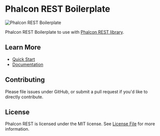 # Phalcon REST Boilerplate
![Phalcon REST Boilerplate](http://phalconist.com/redound/phalcon-rest-boilerplate/default.svg)

Phalcon REST Boilerplate to use with [Phalcon REST library](https://github.com/redound/phalcon-rest).

## Learn More

- [Quick Start](http://phalcon-rest.redound.org/quick_start.html)
- [Documentation](http://phalcon-rest.redound.org)

## Contributing

Please file issues under GitHub, or submit a pull request if you'd like to directly contribute.

## License

Phalcon REST is licensed under the MIT license. See [License File](LICENSE.md) for more information.

